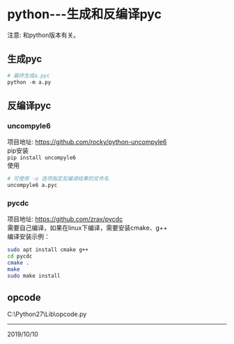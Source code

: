 # python---生成和反编译pyc

注意: 和python版本有关。  


## 生成pyc
```python
# 最终生成a.pyc
python -m a.py
```


## 反编译pyc

### uncompyle6
项目地址: https://github.com/rocky/python-uncompyle6  
pip安装  
`pip install uncompyle6`  
使用  
```r
# 可使用 -o 选项指定反编译结果的文件名
uncompyle6 a.pyc
```

### pycdc
项目地址: https://github.com/zrax/pycdc  
需要自己编译，如果在linux下编译，需要安装cmake、g++  
编译安装示例：  
```bash
sudo apt install cmake g++
cd pycdc
cmake .
make
sudo make install
```


## opcode
C:\Python27\Lib\opcode.py  


---
2019/10/10  
